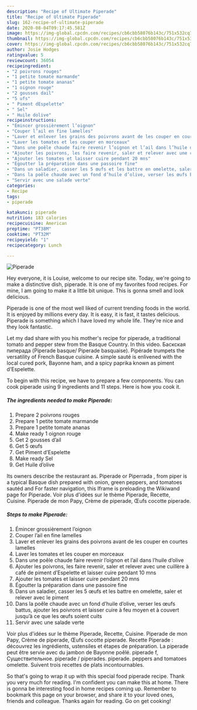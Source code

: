 ```yaml
---
description: "Recipe of Ultimate Piperade"
title: "Recipe of Ultimate Piperade"
slug: 162-recipe-of-ultimate-piperade
date: 2020-08-04T09:17:45.581Z
image: https://img-global.cpcdn.com/recipes/cb6cbb58076b143c/751x532cq70/piperade-photo-principale-de-la-recette.jpg
thumbnail: https://img-global.cpcdn.com/recipes/cb6cbb58076b143c/751x532cq70/piperade-photo-principale-de-la-recette.jpg
cover: https://img-global.cpcdn.com/recipes/cb6cbb58076b143c/751x532cq70/piperade-photo-principale-de-la-recette.jpg
author: Josie Hodges
ratingvalue: 5
reviewcount: 36054
recipeingredient:
- "2 poivrons rouges"
- "1 petite tomate marmande"
- "1 petite tomate ananas"
- "1 oignon rouge"
- "2 gousses dail"
- "5 ufs"
- " Piment dEspelette"
- " Sel"
- " Huile dolive"
recipeinstructions:
- "Émincer grossièrement l’oignon"
- "Couper l’ail en fine lamelles"
- "Laver et enlever les grains des poivrons avant de les couper en courtes lamelles"
- "Laver les tomates et les couper en morceaux"
- "Dans une poêle chaude faire revenir l’oignon et l’ail dans l’huile d’olive"
- "Ajouter les poivrons, les faire revenir, saler et relever avec une cuillère à café de piment d’Espelette et laisser cuire pendant 10 mns"
- "Ajouter les tomates et laisser cuire pendant 20 mns"
- "Égoutter la préparation dans une passoire fine"
- "Dans un saladier, casser les 5 œufs et les battre en omelette, saler et relever avec le piment"
- "Dans la poêle chaude avec un fond d’huile d’olive, verser les œufs battus, ajouter les poivrons et laisser cuire à feu moyen et à couvert jusqu’à ce que les œufs soient cuits"
- "Servir avec une salade verte"
categories:
- Recipe
tags:
- piperade

katakunci: piperade 
nutrition: 183 calories
recipecuisine: American
preptime: "PT38M"
cooktime: "PT32M"
recipeyield: "1"
recipecategory: Lunch

---
```



![Piperade](https://img-global.cpcdn.com/recipes/cb6cbb58076b143c/751x532cq70/piperade-photo-principale-de-la-recette.jpg)

Hey everyone, it is Louise, welcome to our recipe site. Today, we're going to make a distinctive dish, piperade. It is one of my favorites food recipes. For mine, I am going to make it a little bit unique. This is gonna smell and look delicious.

Piperade is one of the most well liked of current trending foods in the world. It is enjoyed by millions every day. It is easy, it is fast, it tastes delicious. Piperade is something which I have loved my whole life. They're nice and they look fantastic.

Let my dad share with you his mother&#39;s recipe for piperade, a traditional tomato and pepper stew from the Basque Country. In this video. Баскская пиперада (Piperade basque/ Piperade basquaise). Pipérade trumpets the versatility of French Basque cuisine. A simple sauté is enlivened with the local cured pork, Bayonne ham, and a spicy paprika known as piment d&#39;Espelette.


To begin with this recipe, we have to prepare a few components. You can cook piperade using 9 ingredients and 11 steps. Here is how you cook it.

<!--inarticleads1-->

##### The ingredients needed to make Piperade:

1. Prepare 2 poivrons rouges
1. Prepare 1 petite tomate marmande
1. Prepare 1 petite tomate ananas
1. Make ready 1 oignon rouge
1. Get 2 gousses d’ail
1. Get 5 œufs
1. Get  Piment d’Espelette
1. Make ready  Sel
1. Get  Huile d’olive


Its owners describe the restaurant as. Piperade or Piperrada , from piper is a typical Basque dish prepared with onion, green peppers, and tomatoes sautéd and For faster navigation, this Iframe is preloading the Wikiwand page for Piperade. Voir plus d&#39;idées sur le thème Piperade, Recette, Cuisine. Piperade de mon Papy, Crème de piperade, Œufs cocotte piperade. 

<!--inarticleads2-->

##### Steps to make Piperade:

1. Émincer grossièrement l’oignon
1. Couper l’ail en fine lamelles
1. Laver et enlever les grains des poivrons avant de les couper en courtes lamelles
1. Laver les tomates et les couper en morceaux
1. Dans une poêle chaude faire revenir l’oignon et l’ail dans l’huile d’olive
1. Ajouter les poivrons, les faire revenir, saler et relever avec une cuillère à café de piment d’Espelette et laisser cuire pendant 10 mns
1. Ajouter les tomates et laisser cuire pendant 20 mns
1. Égoutter la préparation dans une passoire fine
1. Dans un saladier, casser les 5 œufs et les battre en omelette, saler et relever avec le piment
1. Dans la poêle chaude avec un fond d’huile d’olive, verser les œufs battus, ajouter les poivrons et laisser cuire à feu moyen et à couvert jusqu’à ce que les œufs soient cuits
1. Servir avec une salade verte


Voir plus d&#39;idées sur le thème Piperade, Recette, Cuisine. Piperade de mon Papy, Crème de piperade, Œufs cocotte piperade. Recette Piperade : découvrez les ingrédients, ustensiles et étapes de préparation. La piperade peut être servie avec du jambon de Bayonne poêlé. piperade f, Существительное. piperade / piperades. piperade. peppers and tomatoes omelette. Suivent trois recettes de plats incontournables. 

So that's going to wrap it up with this special food piperade recipe. Thank you very much for reading. I'm confident you can make this at home. There is gonna be interesting food in home recipes coming up. Remember to bookmark this page on your browser, and share it to your loved ones, friends and colleague. Thanks again for reading. Go on get cooking!
